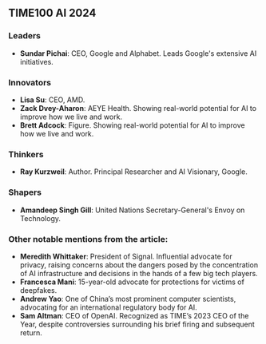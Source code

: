 

## TIME100 AI 2024

### Leaders

*   **Sundar Pichai**: CEO, Google and Alphabet. Leads Google's extensive AI initiatives.

### Innovators

*   **Lisa Su**: CEO, AMD.
*   **Zack Dvey-Aharon**: AEYE Health. Showing real-world potential for AI to improve how we live and work.
*   **Brett Adcock**: Figure. Showing real-world potential for AI to improve how we live and work.

### Thinkers

*   **Ray Kurzweil**: Author. Principal Researcher and AI Visionary, Google.

### Shapers

*   **Amandeep Singh Gill**: United Nations Secretary-General's Envoy on Technology.

### Other notable mentions from the article:

*   **Meredith Whittaker**: President of Signal. Influential advocate for privacy, raising concerns about the dangers posed by the concentration of AI infrastructure and decisions in the hands of a few big tech players.
*   **Francesca Mani**: 15-year-old advocate for protections for victims of deepfakes.
*   **Andrew Yao**: One of China’s most prominent computer scientists, advocating for an international regulatory body for AI.
*   **Sam Altman**: CEO of OpenAI. Recognized as TIME’s 2023 CEO of the Year, despite controversies surrounding his brief firing and subsequent return.



